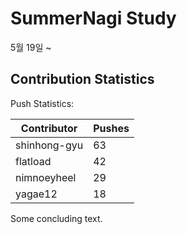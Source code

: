 # SummerNagi Study

5월 19일 ~ 

## Contribution Statistics

Push Statistics:

| Contributor | Pushes |
| ----------- | ------ |
| shinhong-gyu | 63 |
| flatload | 42 |
| nimnoeyheel | 29 |
| yagae12 | 18 |

Some concluding text.
